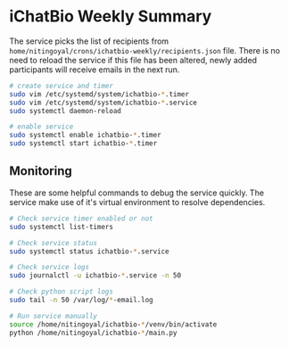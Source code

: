 # iChatBio Weekly Summary

The service picks the list of recipients from `home/nitingoyal/crons/ichatbio-weekly/recipients.json` file. There is no need to reload the service if this file has been altered, newly added participants will receive emails in the next run.

```bash
# create service and timer
sudo vim /etc/systemd/system/ichatbio-*.timer
sudo vim /etc/systemd/system/ichatbio-*.service
sudo systemctl daemon-reload

# enable service
sudo systemctl enable ichatbio-*.timer
sudo systemctl start ichatbio-*.timer
```

## Monitoring

These are some helpful commands to debug the service quickly. The service make use of it's virtual environment to resolve dependencies.

```bash
# Check service timer enabled or not
sudo systemctl list-timers

# Check service status
sudo systemctl status ichatbio-*.service

# Check service logs
sudo journalctl -u ichatbio-*.service -n 50

# Check python script logs
sudo tail -n 50 /var/log/*-email.log

# Run service manually
source /home/nitingoyal/ichatbio-*/venv/bin/activate
python /home/nitingoyal/ichatbio-*/main.py
```
